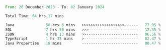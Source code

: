 <!--<div align=center><img src="https://leetcard.jacoblin.cool/CalvinWan0101"></div>-->

<!--START_SECTION:waka-->

```rust
From: 26 December 2023 - To: 02 January 2024

Total Time: 64 hrs 17 mins

Java              50 hrs 6 mins   >>>>>>>>>>>>>>>>>>>------   77.95 %
SQL               7 hrs 56 mins   >>>----------------------   12.35 %
JSON              4 hrs 13 mins   >>-----------------------   06.56 %
TypeScript        1 hr 35 mins    >------------------------   02.47 %
Java Properties   18 mins         -------------------------   00.47 %
```

<!--END_SECTION:waka-->
